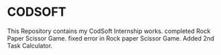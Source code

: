 # CODSOFT
This Repository contains my CodSoft Internship works.
completed Rock Paper Scissor Game.
fixed error in Rock paper Scissor Game.
Added 2nd Task Calculator.
